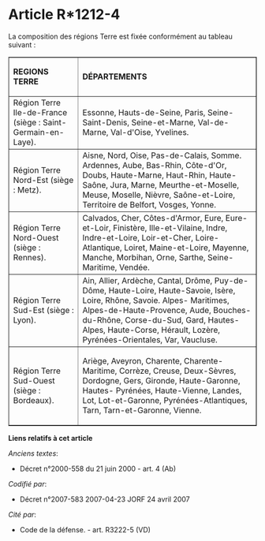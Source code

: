 # Article R*1212-4

La composition des régions Terre est fixée conformément au tableau suivant :

<table border="1">
  <tbody>
    <tr align="left">
      <td>

**REGIONS TERRE**

</td>
      <td>

**DÉPARTEMENTS**

</td>
    </tr>
    <tr align="left">
      <td>Région Terre Ile-de-France (siège : Saint-Germain-en-Laye). </td>
      <td>Essonne, Hauts-de-Seine, Paris, Seine-Saint-Denis, Seine-et-Marne, Val-de-Marne, Val-d'Oise, Yvelines.</td>
    </tr>
    <tr align="left">
      <td>Région Terre Nord-Est (siège : Metz). </td>
      <td>Aisne, Nord, Oise, Pas-de-Calais, Somme. Ardennes, Aube, Bas-Rhin, Côte-d'Or, Doubs, Haute-Marne, Haut-Rhin, Haute-
Saône, Jura, Marne, Meurthe-et-Moselle, Meuse, Moselle, Nièvre, Saône-et-Loire, Territoire de Belfort, Vosges, Yonne.</td>
    </tr>
    <tr align="left">
      <td>Région Terre Nord-Ouest (siège : Rennes). </td>
      <td>Calvados, Cher, Côtes-d'Armor, Eure, Eure-et-Loir, Finistère, Ille-et-Vilaine, Indre, Indre-et-Loire, Loir-et-Cher,
Loire-Atlantique, Loiret, Maine-et-Loire, Mayenne, Manche, Morbihan, Orne, Sarthe, Seine-Maritime, Vendée.</td>
    </tr>
    <tr align="left">
      <td>Région Terre Sud-Est (siège : Lyon). </td>
      <td>Ain, Allier, Ardèche, Cantal, Drôme, Puy-de-Dôme, Haute-Loire, Haute-Savoie, Isère, Loire, Rhône, Savoie. Alpes-
Maritimes, Alpes-de-Haute-Provence, Aude, Bouches-du-Rhône, Corse-du-Sud, Gard, Hautes-Alpes, Haute-Corse, Hérault, Lozère,
Pyrénées-Orientales, Var, Vaucluse.</td>
    </tr>
    <tr align="left">
      <td>Région Terre Sud-Ouest (siège : Bordeaux).</td>
      <td>

Ariège, Aveyron, Charente, Charente-Maritime, Corrèze, Creuse, Deux-Sèvres, Dordogne, Gers, Gironde, Haute-Garonne, Hautes-
Pyrénées, Haute-Vienne, Landes, Lot, Lot-et-Garonne, Pyrénées-Atlantiques, Tarn, Tarn-et-Garonne, Vienne.

</td>
    </tr>
  </tbody>
</table>

**Liens relatifs à cet article**

_Anciens textes_:

  - Décret n°2000-558 du 21 juin 2000 - art. 4 (Ab)

_Codifié par_:

  - Décret n°2007-583 2007-04-23 JORF 24 avril 2007

_Cité par_:

  - Code de la défense. - art. R3222-5 (VD)
